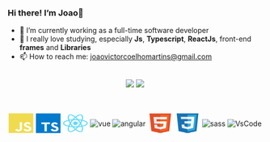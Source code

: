 ### Hi there! I’m Joao👋

- 🔭 I’m currently working as a full-time software developer
- 📖 I really love studying, especially <b>Js</b>, <b>Typescript</b>, <b>ReactJs</b>, front-end <b>frames</b> and <b>Libraries</b>
- 📫 How to reach me: joaovictorcoelhomartins@gmail.com
</br>
<div align="center">
  <img height="140em" src="https://github-readme-stats.vercel.app/api?username=joaoccmm&show_icons=true&theme=dracula&include_all_commits=true&count_private=true"/>
  <img height="140em" src="https://github-readme-stats.vercel.app/api/top-langs/?username=joaoccmm&layout=compact&langs_count=7&theme=dracula"/>
</div>
</br>
</br>
<p align="center">
  <img align="center" alt="Js" height="40" width="50" src="https://raw.githubusercontent.com/devicons/devicon/master/icons/javascript/javascript-plain.svg">
  <img align="center" alt="Ts" height="40" width="50" src="https://raw.githubusercontent.com/devicons/devicon/master/icons/typescript/typescript-plain.svg">
  <img align="center" alt="React" height="40" width="50" src="https://raw.githubusercontent.com/devicons/devicon/master/icons/react/react-original.svg">
  <img align="center" alt="vue" height="40" width="50" src="https://cdn.jsdelivr.net/gh/devicons/devicon/icons/vuejs/vuejs-original.svg" />
  <img align="center" alt="angular" height="40" width="50" src="https://cdn.jsdelivr.net/gh/devicons/devicon/icons/angularjs/angularjs-plain.svg" />
  <img align="center" alt="HTML" height="40" width="50" src="https://raw.githubusercontent.com/devicons/devicon/master/icons/html5/html5-original.svg">
  <img align="center" alt="CSS" height="40" width="50" src="https://raw.githubusercontent.com/devicons/devicon/master/icons/css3/css3-original.svg">
  <img align="center" alt="sass" height="40" width="50"src="https://cdn.jsdelivr.net/gh/devicons/devicon/icons/sass/sass-original.svg" />
  <img align="center" alt="VsCode" height="40" width="50" src="https://cdn.jsdelivr.net/gh/devicons/devicon/icons/vscode/vscode-original.svg" />
</p>
